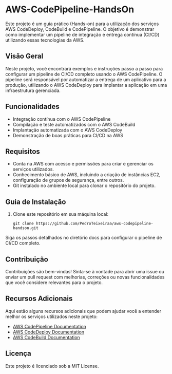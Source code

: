 # AWS-CodePipeline-HandsOn

Este projeto é um guia prático (Hands-on) para a utilização dos serviços AWS CodeDeploy, CodeBuild e CodePipeline. O objetivo é demonstrar como implementar um pipeline de integração e entrega contínua (CI/CD) utilizando essas tecnologias da AWS.

## Visão Geral

Neste projeto, você encontrará exemplos e instruções passo a passo para configurar um pipeline de CI/CD completo usando o AWS CodePipeline. O pipeline será responsável por automatizar a entrega de um aplicativo para a produção, utilizando o AWS CodeDeploy para implantar a aplicação em uma infraestrutura gerenciada.

## Funcionalidades

- Integração contínua com o AWS CodePipeline
- Compilação e teste automatizados com o AWS CodeBuild
- Implantação automatizada com o AWS CodeDeploy
- Demonstração de boas práticas para CI/CD na AWS

## Requisitos

- Conta na AWS com acesso e permissões para criar e gerenciar os serviços utilizados.
- Conhecimento básico de AWS, incluindo a criação de instâncias EC2, configuração de grupos de segurança, entre outros.
- Git instalado no ambiente local para clonar o repositório do projeto.

## Guia de Instalação

1. Clone este repositório em sua máquina local:

   ```shell
   git clone https://github.com/PedroTeixeiraa/aws-codepipeline-handson.git

Siga os passos detalhados no diretório docs para configurar o pipeline de CI/CD completo.

## Contribuição
Contribuições são bem-vindas! Sinta-se à vontade para abrir uma issue ou enviar um pull request com melhorias, correções ou novas funcionalidades que você considere relevantes para o projeto.

## Recursos Adicionais
Aqui estão alguns recursos adicionais que podem ajudar você a entender melhor os serviços utilizados neste projeto:

- [AWS CodePipeline Documentation](https://docs.aws.amazon.com/codepipeline)
- [AWS CodeDeploy Documentation](https://docs.aws.amazon.com/codedeploy)
- [AWS CodeBuild Documentation](https://docs.aws.amazon.com/codebuild)


## Licença
Este projeto é licenciado sob a MIT License.
